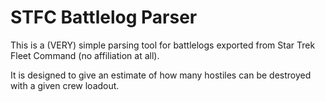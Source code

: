 # STFC Battlelog Parser

This is a (VERY) simple parsing tool for battlelogs exported from Star Trek Fleet Command (no affiliation at all).

It is designed to give an estimate of how many hostiles can be destroyed with a given crew loadout.

